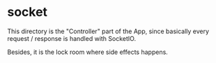 # socket

This directory is the "Controller" part of the App, since basically every
request / response is handled with SocketIO.

Besides, it is the lock room where side effects happens.
